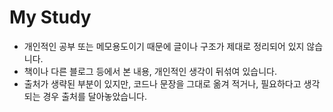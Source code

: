 # My Study

- 개인적인 공부 또는 메모용도이기 때문에 글이나 구조가 제대로 정리되어 있지 않습니다. 
- 책이나 다른 블로그 등에서 본 내용, 개인적인 생각이 뒤섞여 있습니다.
- 출처가 생략된 부분이 있지만, 코드나 문장을 그대로 옮겨 적거나, 필요하다고 생각되는 경우 출처를 달아놓았습니다. 
